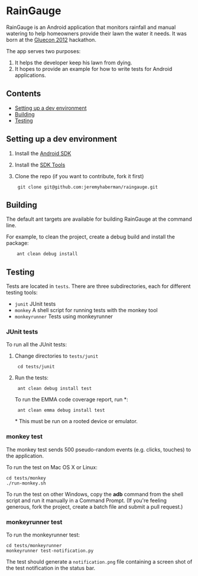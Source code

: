 # RainGauge

RainGauge is an Android application that monitors rainfall and manual watering to help homeowners provide their lawn the water it needs.  It was born at the [Gluecon 2012](http://gluecon.com/2012/) hackathon.

The app serves two purposes:  

1. It helps the developer keep his lawn from dying.  
2. It hopes to provide an example for how to write tests for Android applications.

## Contents

* [Setting up a dev environment](#devsetup)
* [Building](#building)
* [Testing](#testing)

<a name="devsetup"></a>
## Setting up a dev environment

1. Install the [Android SDK](http://developer.android.com/sdk/index.html)
2. Install the [SDK Tools](http://developer.android.com/sdk/tools-notes.html)
3. Clone the repo (if you want to contribute, fork it first)

        git clone git@github.com:jeremyhaberman/raingauge.git

<a name="building"></a>
## Building

The default ant targets are available for building RainGauge at the command line.

For example, to clean the project, create a debug build and install the package:

        ant clean debug install

<a name="testing"></a>
## Testing

Tests are located in `tests`.  There are three subdirectories, each for different testing tools:

* `junit` JUnit tests
* `monkey` A shell script for running tests with the monkey tool
* `monkeyrunner` Tests using monkeyrunner

### JUnit tests

To run all the JUnit tests:

1. Change directories to `tests/junit`

        cd tests/junit

2. Run the tests:

        ant clean debug install test
        
    To run the EMMA code coverage report, run *:
    
        ant clean emma debug install test
        
    \* This must be run on a rooted device or emulator.
    
### monkey test

The monkey test sends 500 pseudo-random events (e.g. clicks, touches) to the application.

To run the test on Mac OS X or Linux:

    cd tests/monkey
    ./run-monkey.sh
        
To run the test on other Windows, copy the **adb** command from the shell script and run it manually in a Command Prompt.  (If you're feeling generous, fork the project, create a batch file and submit a pull request.)

### monkeyrunner test

To run the monkeyrunner test:  

    cd tests/monkeyrunner
    monkeyrunner test-notification.py
    
The test should generate a `notification.png` file containing a screen shot of the test notification in the status bar.